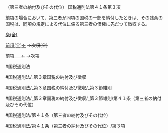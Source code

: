 （第三者の納付及びその代位）
国税通則法第４１条第３項

[前項](国税通則法＿＿＿＿＿第４１条第２項)の場合において、第三者が同項の国税の一部を納付したときは、その残余の国税は、同項の規定による代位に係る第三者の債権に先だつて徴収する。

[条(全)](国税通則法＿＿＿＿＿第４１条_.md)

[前項(全)←](国税通則法＿＿＿＿＿第４１条第２項_.md)  ~~→次項(全)~~

[前項 　 ←](国税通則法＿＿＿＿＿第４１条第２項.md)  ~~→次項~~



#国税通則法

#国税通則法/_第３章国税の納付及び徴収

#国税通則法/_第３章国税の納付及び徴収/_第３節雑則

#国税通則法/_第３章国税の納付及び徴収/_第３節雑則/第４１条（第三者の納付及びその代位）

#国税通則法/第４１条（第三者の納付及びその代位）

#国税通則法/第４１条（第三者の納付及びその代位）/第３項

